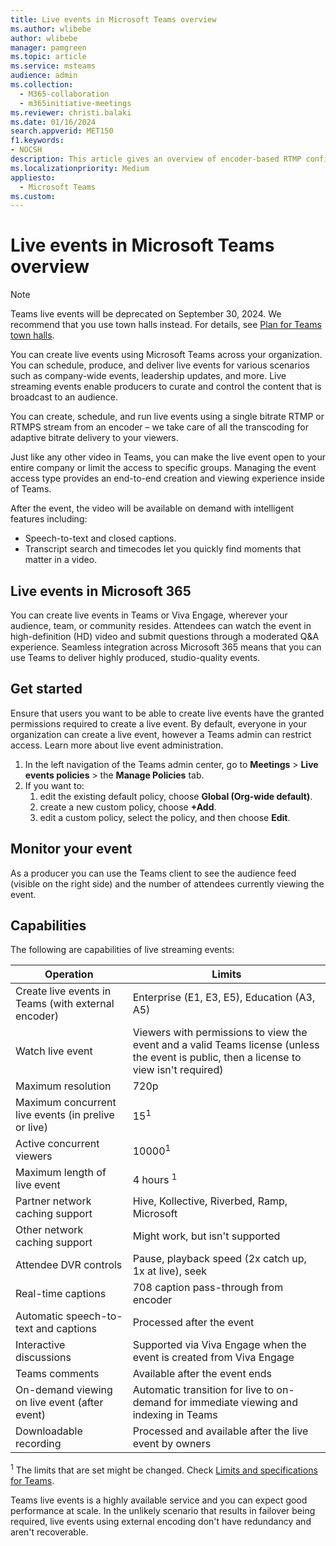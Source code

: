 ```yaml
---
title: Live events in Microsoft Teams overview
ms.author: wlibebe
author: wlibebe
manager: pamgreen
ms.topic: article
ms.service: msteams
audience: admin
ms.collection: 
  - M365-collaboration
  - m365initiative-meetings
ms.reviewer: christi.balaki
ms.date: 01/16/2024
search.appverid: MET150
f1.keywords:
- NOCSH
description: This article gives an overview of encoder-based RTMP configuration for Microsoft Teams streaming events.
ms.localizationpriority: Medium
appliesto: 
  - Microsoft Teams
ms.custom:
---
```

# Live events in Microsoft Teams overview

> [!NOTE]
> Teams live events will be deprecated on September 30, 2024. We recommend that you use town halls instead. For details, see [Plan for Teams town halls](/microsoftteams/plan-town-halls).

You can create live events using Microsoft Teams across your organization. You can schedule, produce, and deliver live events for various scenarios such as company-wide events, leadership updates, and more. Live streaming events enable producers to curate and control the content that is broadcast to an audience.

You can create, schedule, and run live events using a single bitrate RTMP or RTMPS stream from an encoder – we take care of all the transcoding for adaptive bitrate delivery to your viewers.

Just like any other video in Teams, you can make the live event open to your entire company or limit the access to specific groups. Managing the event access type provides an end-to-end creation and viewing experience inside of Teams.

After the event, the video will be available on demand with intelligent features including:

- Speech-to-text and closed captions.
- Transcript search and timecodes let you quickly find moments that matter in a video.

## Live events in Microsoft 365

You can create live events in Teams or Viva Engage, wherever your audience, team, or community resides. Attendees can watch the event in high-definition (HD) video and submit questions through a moderated Q&A experience. Seamless integration across Microsoft 365 means that you can use Teams to deliver highly produced, studio-quality events.

## Get started

Ensure that users you want to be able to create live events have the granted permissions required to create a live event. By default, everyone in your organization can create a live event, however a Teams admin can restrict access. Learn more about live event administration.

1. In the left navigation of the Teams admin center, go to **Meetings** > **Live events policies** > the **Manage Policies** tab.
1. If you want to:
    1. edit the existing default policy, choose **Global (Org-wide default)**.
    1. create a new custom policy, choose **+Add**.
    1. edit a custom policy, select the policy, and then choose **Edit**.

## Monitor your event

As a producer you can use the Teams client to see the audience feed (visible on the right side) and the number of attendees currently viewing the event.

## Capabilities

The following are capabilities of live streaming events:

|Operation                                            |Limits                                                               |
|-----------------------------------------------------|---------------------------------------------------------------------|
|Create live events in Teams (with external encoder)  |Enterprise (E1, E3, E5), Education (A3, A5)                          |
|Watch live event                                     |Viewers with permissions to view the event and a valid Teams license (unless the event is public, then a license to view isn't required) |
|Maximum resolution                                   |720p                                                                 |
|Maximum concurrent live events (in prelive or live) |15<sup>1</sup>                                                                   |
|Active concurrent viewers                            |10000<sup>1</sup>                                                                |
|Maximum length of live event                         |4 hours <sup>1</sup>                                                             |
|Partner network caching support                      |Hive, Kollective, Riverbed, Ramp, Microsoft                          |
|Other network caching support                        |Might work, but isn't supported                                        |
|Attendee DVR controls                                |Pause, playback speed (2x catch up, 1x at live), seek                |
|Real-time captions                                   |708 caption pass-through from encoder                                |
|Automatic speech-to-text and captions                |Processed after the event                                            |
|Interactive discussions                              |Supported via Viva Engage when the event is created from Viva Engage           |
|Teams comments                                       |Available after the event ends                                       |
|On-demand viewing on live event (after event)        |Automatic transition for live to on-demand for immediate viewing and indexing in Teams |
|Downloadable recording                               |Processed and available after the live event by owners               |

<sup>1</sup> The limits that are set might be changed. Check [Limits and specifications for Teams](limits-specifications-teams.md).<br/>

Teams live events is a highly available service and you can expect good performance at scale. In the unlikely scenario that results in failover being required, live events using external encoding don't have redundancy and aren't recoverable.
